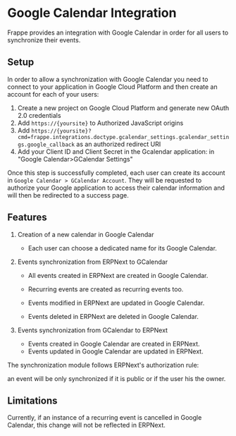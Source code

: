 <!-- base_template: frappe_io/www/frappe/frappe_base.html --><!-- add-breadcrumbs -->
# Google Calendar Integration

Frappe provides an integration with Google Calendar in order for all users to synchronize their events.

## Setup

In order to allow a synchronization with Google Calendar you need to connect to your application in Google Cloud Platform and then create an account for each of your users:

1. Create a new project on Google Cloud Platform and generate new OAuth 2.0 credentials
2. Add `https://{yoursite}` to Authorized JavaScript origins
3. Add `https://{yoursite}?cmd=frappe.integrations.doctype.gcalendar_settings.gcalendar_settings.google_callback` as an authorized redirect URI
4. Add your Client ID and Client Secret in the Gcalendar application: in "Google Calendar>GCalendar Settings"

Once this step is successfully completed, each user can create its account in `Google Calendar > GCalendar Account`.
They will be requested to authorize your Google application to access their calendar information and will then be redirected to a success page.


## Features

1. Creation of a new calendar in Google Calendar  
	- Each user can choose a dedicated name for its Google Calendar.

2. Events synchronization from ERPNext to GCalendar  
	- All events created in ERPNext are created in Google Calendar.
	- Recurring events are created as recurring events too.

	- Events modified in ERPNext are updated in Google Calendar.

	- Events deleted in ERPNext are deleted in Google Calendar.

3. Events synchronization from GCalendar to ERPNext  
	- Events created in Google Calendar are created in ERPNext.
	- Events updated in Google Calendar are updated in ERPNext.

The synchronization module follows ERPNext's authorization rule:

an event will be only synchronized if it is public or if the user his the owner.


## Limitations

Currently, if an instance of a recurring event is cancelled in Google Calendar, this change will not be reflected in ERPNext.


